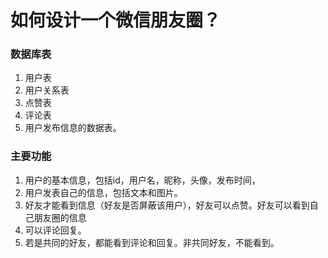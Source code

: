 # 如何设计一个微信朋友圈？
### 数据库表
1. 用户表
2. 用户关系表
3. 点赞表
4. 评论表
5. 用户发布信息的数据表。

### 主要功能
1. 用户的基本信息，包括id，用户名，昵称，头像，发布时间，
2. 用户发表自己的信息，包括文本和图片。
3. 好友才能看到信息（好友是否屏蔽该用户），好友可以点赞。好友可以看到自己朋友圈的信息
4. 可以评论回复。
5. 若是共同的好友，都能看到评论和回复。非共同好友，不能看到。